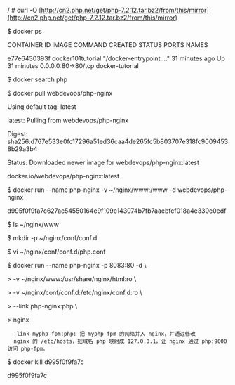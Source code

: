 / \# curl -O [http://cn2.php.net/get/php-7.2.12.tar.bz2/from/this/mirror](http://cn2.php.net/get/php-7.2.12.tar.bz2/from/this/mirror)

$ docker ps

CONTAINER ID        IMAGE               COMMAND                  CREATED             STATUS              PORTS                NAMES

e77e6430393f        docker101tutorial   "/docker-entrypoint.…"   31 minutes ago      Up 31 minutes       0.0.0.0:80-&gt;80/tcp   docker-tutorial

$ docker search php

$ docker pull webdevops/php-nginx

Using default tag: latest

latest: Pulling from webdevops/php-nginx

Digest: sha256:d767e533e0fc17296a51ed36caa4de265fc5b803707e318fc90094538b29a3b4

Status: Downloaded newer image for webdevops/php-nginx:latest

docker.io/webdevops/php-nginx:latest

$  docker run --name php-nginx -v ~/nginx/www:/www  -d webdevops/php-nginx

d995f0f9fa7c627ac54550164e9f109e143074b7fb7aaebfcf018a4e330e0edf

$ ls ~/nginx/www

$  mkdir -p  ~/nginx/conf/conf.d

$ vi ~/nginx/conf/conf.d/php.conf

$ docker run --name  php-nginx -p 8083:80 -d \

&gt;  -v ~/nginx/www:/usr/share/nginx/html:ro \

&gt;  -v ~/nginx/conf/conf.d:/etc/nginx/conf.d:ro \

&gt;  --link php-nginx:php \

&gt; nginx

```
 --link myphp-fpm:php: 把 myphp-fpm 的网络并入 nginx，并通过修改
  nginx 的 /etc/hosts，把域名 php 映射成 127.0.0.1，让 nginx 通过 php:9000 访问 php-fpm。
```

$ docker kill d995f0f9fa7c

d995f0f9fa7c

